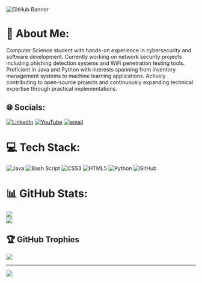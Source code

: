 <img src="banner-animation.gif" alt="GitHub Banner" />

# 💫 About Me:
Computer Science student with hands-on experience in cybersecurity and software development. Currently working on network security projects including phishing detection systems and WiFi penetration testing tools. Proficient in Java and Python with interests spanning from inventory management systems to machine learning applications. Actively contributing to open-source projects and continuously expanding technical expertise through practical implementations.


## 🌐 Socials:
[![LinkedIn](https://img.shields.io/badge/LinkedIn-%230077B5.svg?logo=linkedin&logoColor=white)](https://linkedin.com/in/https://www.linkedin.com/in/taylor-j-waldo/) [![YouTube](https://img.shields.io/badge/YouTube-%23FF0000.svg?logo=YouTube&logoColor=white)](https://youtube.com/@https://www.youtube.com/@TaylorWaldo-xg5zf) [![email](https://img.shields.io/badge/Email-D14836?logo=gmail&logoColor=white)](mailto:taylorwaldo.tw@gmail.com) 

# 💻 Tech Stack:
![Java](https://img.shields.io/badge/java-%23ED8B00.svg?style=plastic&logo=openjdk&logoColor=white) ![Bash Script](https://img.shields.io/badge/bash_script-%23121011.svg?style=plastic&logo=gnu-bash&logoColor=white) ![CSS3](https://img.shields.io/badge/css3-%231572B6.svg?style=plastic&logo=css3&logoColor=white) ![HTML5](https://img.shields.io/badge/html5-%23E34F26.svg?style=plastic&logo=html5&logoColor=white) ![Python](https://img.shields.io/badge/python-3670A0?style=plastic&logo=python&logoColor=ffdd54) ![GitHub](https://img.shields.io/badge/github-%23121011.svg?style=plastic&logo=github&logoColor=white)
# 📊 GitHub Stats:
![](https://nirzak-streak-stats.vercel.app/?user=Taylorwaldo&theme=great-gatsby&hide_border=false)<br/>
![](https://github-readme-stats.vercel.app/api/top-langs/?username=Taylorwaldo&theme=great-gatsby&hide_border=false&include_all_commits=false&count_private=false&layout=compact)

## 🏆 GitHub Trophies
![](https://github-profile-trophy.vercel.app/?username=Taylorwaldo&theme=radical&no-frame=false&no-bg=true&margin-w=4)

---
[![](https://visitcount.itsvg.in/api?id=Taylorwaldo&icon=0&color=0)](https://visitcount.itsvg.in)

